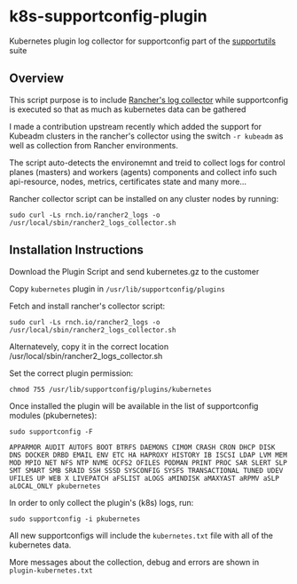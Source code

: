 # k8s-supportconfig-plugin

Kubernetes plugin log collector for supportconfig part of the [supportutils](https://github.com/openSUSE/supportutils) suite

## Overview
This script purpose is to include [Rancher's log collector](https://github.com/rancherlabs/support-tools/tree/master/collection/rancher/v2.x/logs-collector) while supportconfig is executed so that as much as kubernetes data can be gathered

I made a contribution upstream recently which added the support for Kubeadm clusters in the rancher's collector using the switch `-r kubeadm` as well as collection from Rancher environments.

The script auto-detects the environemnt and treid to collect logs for control planes (masters) and workers (agents) components and collect info such api-resource, nodes, metrics, certificates state and many more...

Rancher collector script can be installed on any cluster nodes by running:

`sudo curl -Ls rnch.io/rancher2_logs -o /usr/local/sbin/rancher2_logs_collector.sh`

## Installation Instructions

Download the Plugin Script and send kubernetes.gz to the customer

Copy `kubernetes` plugin in `/usr/lib/supportconfig/plugins`

Fetch and install rancher's collector script: 

`sudo curl -Ls rnch.io/rancher2_logs -o /usr/local/sbin/rancher2_logs_collector.sh`

Alternatevely, copy it in the correct location /usr/local/sbin/rancher2_logs_collector.sh

Set the correct plugin permission:

`chmod 755 /usr/lib/supportconfig/plugins/kubernetes`

Once installed the plugin will be available in the list of supportconfig modules (pkubernetes):

`sudo supportconfig -F`

`APPARMOR AUDIT AUTOFS BOOT BTRFS DAEMONS CIMOM CRASH CRON DHCP DISK DNS DOCKER DRBD EMAIL ENV ETC HA HAPROXY HISTORY IB ISCSI LDAP LVM MEM MOD MPIO NET NFS NTP NVME OCFS2 OFILES PODMAN PRINT PROC SAR SLERT SLP SMT SMART SMB SRAID SSH SSSD SYSCONFIG SYSFS TRANSACTIONAL TUNED UDEV UFILES UP WEB X LIVEPATCH aFSLIST aLOGS aMINDISK aMAXYAST aRPMV aSLP aLOCAL_ONLY pkubernetes`

In order to only collect the plugin's (k8s) logs, run:

`sudo supportconfig -i pkubernetes`

All new supportconfigs will include the `kubernetes.txt` file with all of the kubernetes data.

More messages about the collection, debug and errors are shown in `plugin-kubernetes.txt`
